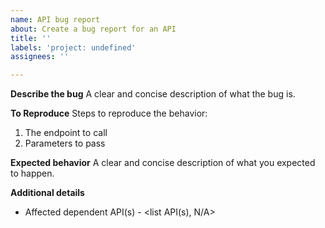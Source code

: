 ```yaml
---
name: API bug report
about: Create a bug report for an API
title: ''
labels: 'project: undefined'
assignees: ''

---
```


**Describe the bug**
A clear and concise description of what the bug is.

**To Reproduce**
Steps to reproduce the behavior:
1. The endpoint to call
2. Parameters to pass

**Expected behavior**
A clear and concise description of what you expected to happen.

**Additional details**
- Affected dependent API(s) - <list API(s), N/A>
